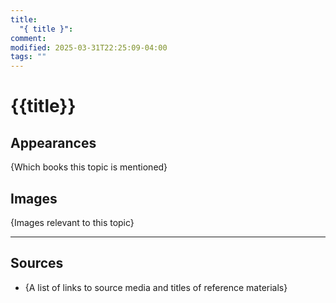 ```yaml
---
title:
  "{ title }": 
comment: 
modified: 2025-03-31T22:25:09-04:00
tags: ""
---
```

# {{title}}

## Appearances

{Which books this topic is mentioned}

## Images

{Images relevant to this topic}

---
## Sources

- {A list of links to source media and titles of reference materials}
